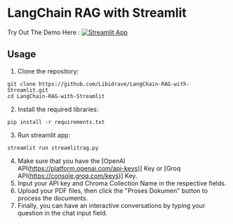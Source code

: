 # LangChain RAG with Streamlit
Try Out The Demo Here : [![Streamlit App](https://static.streamlit.io/badges/streamlit_badge_black_white.svg)](https://huggingface.co/spaces/Libidrave/LLM-RAG)

## Usage
1. Clone the repository:
```
git clone https://github.com/Libidrave/LangChain-RAG-with-Streamlit.git
cd LangChain-RAG-with-Streamlit
```
2. Install the required libraries:
```
pip install -r requirements.txt
```
3. Run streamlit app:
```
streamlit run streamlitrag.py
```
4. Make sure that you have the [OpenAI API(https://platform.openai.com/api-keys)] Key or [Groq API(https://console.groq.com/keys)] Key.
5. Input your API key and Chroma Collection Name in the respective fields.
6. Upload your PDF files, then click the "Proses Dokumen" button to process the documents.
7. Finally, you can have an interactive conversations by typing your question in the chat input field.
